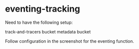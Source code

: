 # eventing-tracking

Need to have the following setup:

track-and-tracers bucket
metadata bucket

Follow configuration in the screenshot for the eventing function.
